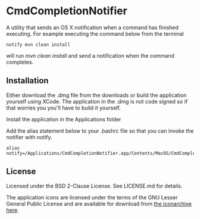 # CmdCompletionNotifier

A utility that sends an OS X notification when a command has finished
executing. For example executing the command below from the terminal

    notify mvn clean install

will run *mvn clean install* and send a notification when the command
completes.

## Installation

Either download the .dmg file from the downloads or build the application
yourself using XCode. The application in the .dmg is not code signed so if
that worries you you'll have to build it yourself.

Install the application in the Applications folder

Add the alias statement below to your .bashrc file so that you can invoke
the notifier with notify.

    alias notify=/Applications/CmdCompletionNotifier.app/Contents/MacOS/CmdCompletionNotifier

## License

Licensed under the BSD 2-Clause License. See LICENSE.md for details.

The application icons are licensed under the terms of the GNU Lesser General Public License
and are available for download from [the iconarchive here](http://www.iconarchive.com/show/oxygen-icons-by-oxygen-icons.org/Apps-preferences-desktop-notification-icon.html).



